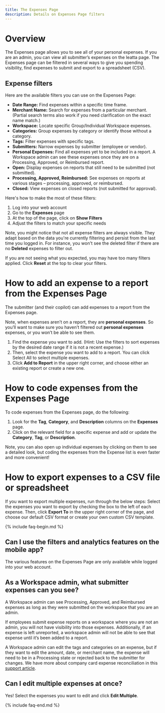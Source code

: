 ```yaml
---
title: The Expenses Page
description: Details on Expenses Page filters
---
```

# Overview

The Expenses page allows you to see all of your personal expenses. If you are an admin, you can view all submitter’s expenses on the Ieatta page. The Expenses page can be filtered in several ways to give you spending visibility, find expenses to submit and export to a spreadsheet (CSV).

## Expense filters
Here are the available filters you can use on the Expenses Page:

- **Date Range:** Find expenses within a specific time frame.
- **Merchant Name:** Search for expenses from a particular merchant. (Partial search terms also work if you need clarification on the exact name match.)
- **Workspace:** Locate specific Group/Individual Workspace expenses.
- **Categories:** Group expenses by category or identify those without a category.
- **Tags:** Filter expenses with specific tags.
- **Submitters:** Narrow expenses by submitter (employee or vendor).
- **Personal Expenses:** Find all expenses yet to be included in a report. A Workspace admin can see these expenses once they are on a Processing, Approved, or Reimbursed report.
- **Open:** Display expenses on reports that still need to be submitted (not submitted).
- **Processing, Approved, Reimbursed:** See expenses on reports at various stages – processing, approved, or reimbursed.
- **Closed:** View expenses on closed reports (not submitted for approval).

Here's how to make the most of these filters:

1. Log into your web account
2. Go to the **Expenses** page
3. At the top of the page, click on **Show Filters**
4. Adjust the filters to match your specific needs

Note, you might notice that not all expense filters are always visible. They adapt based on the data you're currently filtering and persist from the last time you logged in. For instance, you won't see the deleted filter if there are no **Deleted** expenses to filter out. 

If you are not seeing what you expected, you may have too many filters applied. Click **Reset** at the top to clear your filters. 


# How to add an expense to a report from the Expenses Page
The submitter (and their copilot) can add expenses to a report from the Expenses page. 

Note, when expenses aren’t on a report, they are **personal expenses**. So you’ll want to make sure you haven’t filtered out **personal expenses** expenses, or you won’t be able to see them. 

1. Find the expense you want to add. (Hint: Use the filters to sort expenses by the desired date range if it is not a recent expense.)
2. Then, select the expense you want to add to a report. You can click Select All to select multiple expenses.
3. Click **Add to Report** in the upper right corner, and choose either an existing report or create a new one.

# How to code expenses from the Expenses Page
To code expenses from the Expenses page, do the following: 

1. Look for the **Tag**, **Category**, and **Description** columns on the **Expenses** page.
2. Click on the relevant field for a specific expense and add or update the **Category**, **Tag**, or **Description**. 

Note, you can also open up individual expenses by clicking on them to see a detailed look, but coding the expenses from the Expense list is even faster and more convenient!

# How to export expenses to a CSV file or spreadsheet
If you want to export multiple expenses, run through the below steps:
Select the expenses you want to export by checking the box to the left of each expense.
Then, click **Export To** in the upper right corner of the page, and choose our default CSV format or create your own custom CSV template.


{% include faq-begin.md %} 

## Can I use the filters and analytics features on the mobile app? 
The various features on the Expenses Page are only available while logged into your web account. 

## As a Workspace admin, what submitter expenses can you see?
A Workspace admin can see Processing, Approved, and Reimbursed expenses as long as they were submitted on the workspace that you are an admin. 

If employees submit expense reports on a workspace where you are not an admin, you will not have visibility into those expenses. Additionally, if an expense is left unreported, a workspace admin will not be able to see that expense until it’s been added to a report.

A Workspace admin can edit the tags and categories on an expense, but if they want to edit the amount, date, or merchant name, the expense will need to be in a Processing state or rejected back to the submitter for changes. 
We have more about company card expense reconciliation in this [support article](https://help.ieatta.com/articles/ieatta-classic/bank-accounts-and-credit-cards/company-cards/Reconciliation). 

## Can I edit multiple expenses at once?
Yes! Select the expenses you want to edit and click **Edit Multiple**. 

{% include faq-end.md %}
